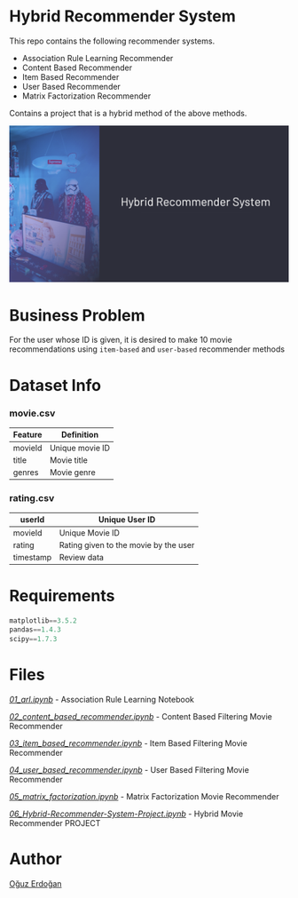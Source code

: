 # Hybrid Recommender System

This repo contains the following recommender systems.

- Association Rule Learning Recommender
- Content Based Recommender
- Item Based Recommender
- User Based Recommender
- Matrix Factorization Recommender

Contains a project that is a hybrid method of the above methods.

![Untitled](/images/project.png)

# Business Problem

For the user whose ID is given, it is desired to make 10 movie recommendations using `item-based` and `user-based` recommender methods

# Dataset Info

### movie.csv

| Feature | Definition |
| --- | --- |
| movieId | Unique movie ID |
| title | Movie title |
| genres | Movie genre |

### rating.csv

| userId | Unique User ID |
| --- | --- |
| movieId | Unique Movie ID |
| rating | Rating given to the movie by the user |
| timestamp | Review data |


# Requirements

```python
matplotlib==3.5.2
pandas==1.4.3
scipy==1.7.3
```

# **Files**

*[01_arl.ipynb](https://github.com/oguzerdo/recommender-systems/blob/main/01_arl.ipynb) -* Association Rule Learning Notebook

*[02_content_based_recommender.ipynb](https://github.com/oguzerdo/recommender-systems/blob/main/02_content_based_recommender.ipynb) -* Content Based Filtering Movie Recommender

*[03_item_based_recommender.ipynb](https://github.com/oguzerdo/recommender-systems/blob/main/03_item_based_recommender.ipynb) -* Item Based Filtering Movie Recommender

*[04_user_based_recommender.ipynb](https://github.com/oguzerdo/recommender-systems/blob/main/04_user_based_recommender.ipynb) -* User Based Filtering Movie Recommender

*[05_matrix_factorization.ipynb](https://github.com/oguzerdo/recommender-systems/blob/main/05_matrix_factorization.ipynb) -* Matrix Factorization Movie Recommender

*[06_Hybrid-Recommender-System-Project.ipynb](https://github.com/oguzerdo/recommender-systems/blob/main/06_Hybrid-Recommender-System-Project.ipynb) -* Hybrid Movie Recommender PROJECT

# Author

[Oğuz Erdoğan](http://www.oguzerdogan.com)